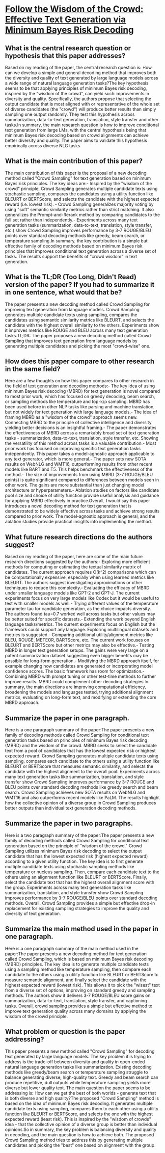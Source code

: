 # [Follow the Wisdom of the Crowd: Effective Text Generation via Minimum   Bayes Risk Decoding](https://arxiv.org/abs/2211.07634)

## What is the central research question or hypothesis that this paper addresses?

Based on my reading of the paper, the central research question is: How can we develop a simple and general decoding method that improves both the diversity and quality of text generated by large language models across a wide range of natural language generation tasks?The key hypothesis seems to be that applying principles of minimum Bayes risk decoding, inspired by the "wisdom of the crowd", can yield such improvements in diversity and quality. Specifically, the authors propose that selecting the output candidate that is most aligned with or representative of the whole set of diverse candidates (the "crowd") will produce better results than simply sampling one output randomly. They test this hypothesis across summarization, data-to-text generation, translation, style transfer and other tasks.In summary, the main research question is how to improve conditional text generation from large LMs, with the central hypothesis being that minimum Bayes risk decoding based on crowd alignments can achieve better diversity and quality. The paper aims to validate this hypothesis empirically across diverse NLG tasks.


## What is the main contribution of this paper?

The main contribution of this paper is the proposal of a new decoding method called "Crowd Sampling" for text generation based on minimum Bayes risk principles. The key ideas are:- Inspired by the "wisdom of the crowd" principle, Crowd Sampling generates multiple candidate texts using stochastic sampling, compares the candidates using a utility function like BLEURT or BERTScore, and selects the candidate with the highest expected reward (i.e. lowest risk). - Crowd Sampling generalizes majority voting by using "soft" semantic similarity metrics rather than strict matching. It also generalizes the Prompt-and-Rerank method by comparing candidates to the full set rather than independently.- Experiments across many text generation tasks (summarization, data-to-text, translation, style transfer, etc.) show Crowd Sampling improves performance by 3-7 ROUGE/BLEU points over standard decoding methods like greedy, beam search, or temperature sampling.In summary, the key contribution is a simple but effective family of decoding methods based on minimum Bayes risk principles that improves conditional text generation across a diverse set of tasks. The results support the benefits of "crowd wisdom" in text generation.


## What is the TL;DR (Too Long, Didn't Read) version of the paper? If you had to summarize it in one sentence, what would that be?

The paper presents a new decoding method called Crowd Sampling for improving text generation from language models. Crowd Sampling generates multiple candidate texts using sampling, compares the candidates using semantic similarity metrics like BLEURT, and selects the candidate with the highest overall similarity to the others. Experiments show it improves metrics like ROUGE and BLEU across many text generation tasks.TL;DR: The paper proposes a new decoding method called Crowd Sampling that improves text generation from language models by generating multiple candidates and picking the most "crowd-wise" one.


## How does this paper compare to other research in the same field?

Here are a few thoughts on how this paper compares to other research in the field of text generation and decoding methods:- The key idea of using minimum Bayes risk decoding (MBRD) for text generation is novel compared to most prior work, which has focused on greedy decoding, beam search, or sampling methods like temperature and top-k/p sampling. MBRD has been used before in other NLP tasks like parsing and machine translation, but not widely for text generation with large language models.- The idea of framing MBRD as a "wisdom of the crowd" approach seems new. Connecting MBRD to the principle of collective intelligence and diversity yielding better decisions is an insightful framing.- The paper demonstrates the effectiveness of MBRD across a remarkably broad set of text generation tasks - summarization, data-to-text, translation, style transfer, etc. Showing the versatility of this method across tasks is a valuable contribution.- Most prior work has focused on improving specific text generation tasks independently. This paper takes a model-agnostic approach applicable to any text generator, which is more general.- The paper sets new SOTA results on WebNLG and WMT16, outperforming results from other recent models like BART and T5. This helps benchmark the effectiveness of the method.- The size of improvements from using MBRD (3-7 ROUGE/BLEU points) is quite significant compared to differences between models seen in other work. The gains are more substantial than just changing model architecture or hyperparameters.- Ablation studies on factors like candidate pool size and choice of utility function provide useful analysis and guidance for applying MBRD effectively in practice.Overall, I would say this paper introduces a novel decoding method for text generation that is demonstrated to be widely effective across tasks and achieve strong results compared to prior work. The model-agnostic approach is general, and the ablation studies provide practical insights into implementing the method.


## What future research directions do the authors suggest?

Based on my reading of the paper, here are some of the main future research directions suggested by the authors:- Exploring more efficient methods for computing or estimating the textual similarity matrix of candidates. The current approach requires O(k^2) comparisons which can be computationally expensive, especially when using learned metrics like BLEURT. The authors suggest investigating approximations or other techniques to reduce this complexity.- Evaluating the efficacy of MBRD under smaller language models like GPT-2 and GPT-J. The current experiments focus on very large models like Codex but it would be useful to test with smaller models as well.- Trying different values of the temperature parameter tau for candidate generation, as the choice impacts diversity. The authors found tau=0.7 worked well across tasks but other values may be better suited for specific datasets.- Extending the work beyond English language tasks/metrics. The current experiments focus on English but the framework could support any language. Exploring multilingual datasets and metrics is suggested.- Comparing additional utility/alignment metrics like BLEU, ROUGE, METEOR, BARTScore, etc. The current work focuses on BLEURT and BERTScore but other metrics may also be effective.- Testing MBRD in longer text generation setups. The gains were very large on a patent summarization dataset suggesting even bigger benefits may be possible for long-form generation.- Modifying the MBRD approach itself, for example changing how candidates are generated or incorporating model confidence scores. The basic framework has room for optimization.- Combining MBRD with prompt tuning or other test-time methods to further improve results. MBRD could complement other decoding strategies.In summary, the main directions are improving computational efficiency, broadening the models and languages tested, trying additional alignment metrics, evaluating on long-form text, and modifying or extending the core MBRD approach.


## Summarize the paper in one paragraph.

Here is a one paragraph summary of the paper:The paper presents a new family of decoding methods called Crowd Sampling for conditional text generation tasks based on principles of minimum Bayes risk decoding (MBRD) and the wisdom of the crowd. MBRD seeks to select the candidate text from a pool of candidates that has the lowest expected risk or highest expected reward. Crowd Sampling generates multiple candidate texts using sampling, compares each candidate to the others using a utility function like BLEURT or BERTScore that measures semantic similarity, and selects the candidate with the highest alignment to the overall pool. Experiments across many text generation tasks like summarization, translation, and style transfer show Crowd Sampling improves performance by 3-7 ROUGE and BLEU points over standard decoding methods like greedy search and beam search. Crowd Sampling achieves new SOTA results on WebNLG and WMT16 and also outperforms recent models like PaLM. The results highlight how the collective opinion of a diverse group in Crowd Sampling produces better outputs than individual text generation decoding methods.


## Summarize the paper in two paragraphs.

Here is a two paragraph summary of the paper:The paper presents a new family of decoding methods called Crowd Sampling for conditional text generation based on the principle of "wisdom of the crowd." Crowd Sampling utilizes minimum Bayes risk decoding to select the output candidate that has the lowest expected risk (highest expected reward) according to a given utility function. The key idea is to first generate multiple candidate texts using stochastic sampling methods like temperature or nucleus sampling. Then, compare each candidate text to the others using an alignment function like BLEURT or BERTScore. Finally, select the candidate text that has the highest overall alignment score with the group. Experiments across many text generation tasks like summarization, translation, and style transfer show Crowd Sampling improves performance by 3-7 ROUGE/BLEU points over standard decoding methods. Overall, Crowd Sampling provides a simple but effective drop-in replacement for existing sampling strategies to improve the quality and diversity of text generation.


## Summarize the main method used in the paper in one paragraph.

Here is a one paragraph summary of the main method used in the paper:The paper presents a new decoding method for text generation called Crowd Sampling, which is based on minimum Bayes risk decoding (MBRD) principles. The key idea is to generate multiple candidate texts using a sampling method like temperature sampling, then compare each candidate to the others using a utility function like BLEURT or BERTScore to measure semantic alignment, and finally select the candidate with the highest expected reward (lowest risk). This allows it to pick the "wisest" text from a diverse set of options, improving on standard greedy and sampling methods. The authors show it delivers 3-7 ROUGE/BLEU score gains on summarization, data-to-text, translation, style transfer, and captioning tasks. Overall, crowd sampling provides a simple but effective method to improve text generation quality across many domains by applying the wisdom of the crowd principle.


## What problem or question is the paper addressing?

This paper presents a new method called "Crowd Sampling" for decoding text generated by large language models. The key problem it is trying to address is the trade-off between diversity and quality in open-ended natural language generation tasks like summarization. Existing decoding methods like greedy/beam search or temperature sampling struggle to balance generating diverse, high-quality text. Greedy and beam search can produce repetitive, dull outputs while temperature sampling yields more diverse but lower quality text. The main question the paper seems to be addressing is: How can we get the best of both worlds - generate text that is both diverse and high quality?The proposed "Crowd Sampling" method is based on the idea of minimum Bayes risk decoding. It generates multiple candidate texts using sampling, compares them to each other using a utility function like BLEURT or BERTScore, and selects the one with the highest expected reward (least risk). This is inspired by the "wisdom of crowds" idea - that the collective opinion of a diverse group is better than individual opinions.So in summary, the key problem is balancing diversity and quality in decoding, and the main question is how to achieve both. The proposed Crowd Sampling method tries to address this by generating multiple candidates and picking the "best" one based on alignment with the group.

